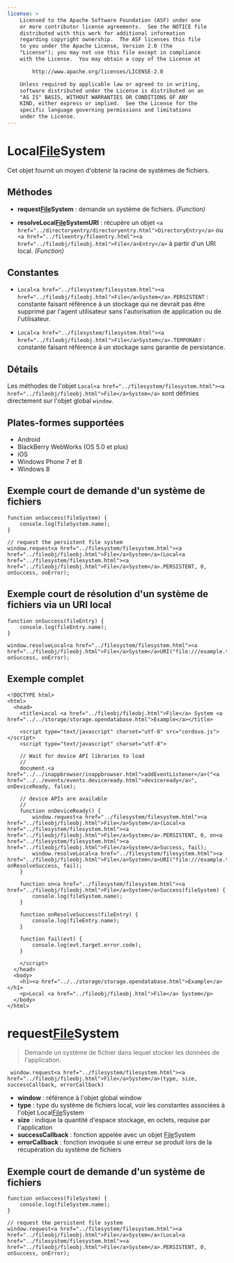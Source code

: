 ```yaml
---
license: >
    Licensed to the Apache Software Foundation (ASF) under one
    or more contributor license agreements.  See the NOTICE file
    distributed with this work for additional information
    regarding copyright ownership.  The ASF licenses this file
    to you under the Apache License, Version 2.0 (the
    "License"); you may not use this file except in compliance
    with the License.  You may obtain a copy of the License at

        http://www.apache.org/licenses/LICENSE-2.0

    Unless required by applicable law or agreed to in writing,
    software distributed under the License is distributed on an
    "AS IS" BASIS, WITHOUT WARRANTIES OR CONDITIONS OF ANY
    KIND, either express or implied.  See the License for the
    specific language governing permissions and limitations
    under the License.
---
```


# Local<a href="../filesystem/filesystem.html"><a href="../fileobj/fileobj.html">File</a>System</a>

Cet objet fournit un moyen d'obtenir la racine de systèmes de fichiers.

## Méthodes

*   **request<a href="../filesystem/filesystem.html"><a href="../fileobj/fileobj.html">File</a>System</a>** : demande un système de fichiers. *(Function)*

*   **resolveLocal<a href="../filesystem/filesystem.html"><a href="../fileobj/fileobj.html">File</a>System</a>URI** : récupère un objet `<a href="../directoryentry/directoryentry.html">DirectoryEntry</a>` ou `<a href="../fileentry/fileentry.html"><a href="../fileobj/fileobj.html">File</a>Entry</a>` à partir d'un URI local. *(Function)*

## Constantes

*   `Local<a href="../filesystem/filesystem.html"><a href="../fileobj/fileobj.html">File</a>System</a>.PERSISTENT` : constante faisant référence à un stockage qui ne devrait pas être supprimé par l'agent utilisateur sans l'autorisation de application ou de l'utilisateur.

*   `Local<a href="../filesystem/filesystem.html"><a href="../fileobj/fileobj.html">File</a>System</a>.TEMPORARY` : constante faisant référence à un stockage sans garantie de persistance.

## Détails

Les méthodes de l'objet `Local<a href="../filesystem/filesystem.html"><a href="../fileobj/fileobj.html">File</a>System</a>` sont définies directement sur l'objet global `window`.

## Plates-formes supportées

*   Android
*   BlackBerry WebWorks (OS 5.0 et plus)
*   iOS
*   Windows Phone 7 et 8
*   Windows 8

## Exemple court de demande d'un système de fichiers

    function onSuccess(fileSystem) {
        console.log(fileSystem.name);
    }
    
    // request the persistent file system
    window.request<a href="../filesystem/filesystem.html"><a href="../fileobj/fileobj.html">File</a>System</a>(Local<a href="../filesystem/filesystem.html"><a href="../fileobj/fileobj.html">File</a>System</a>.PERSISTENT, 0, onSuccess, onError);
    

## Exemple court de résolution d'un système de fichiers via un URI local

    function onSuccess(fileEntry) {
        console.log(fileEntry.name);
    }
    
    window.resolveLocal<a href="../filesystem/filesystem.html"><a href="../fileobj/fileobj.html">File</a>System</a>URI("file:///example.txt", onSuccess, onError);
    

## Exemple complet

    <!DOCTYPE html>
    <html>
      <head>
        <title>Local <a href="../fileobj/fileobj.html">File</a> System <a href="../../storage/storage.opendatabase.html">Example</a></title>
    
        <script type="text/javascript" charset="utf-8" src="cordova.js"></script>
        <script type="text/javascript" charset="utf-8">
    
        // Wait for device API libraries to load
        //
        document.<a href="../../inappbrowser/inappbrowser.html">addEventListener</a>("<a href="../../events/events.deviceready.html">deviceready</a>", onDeviceReady, false);
    
        // device APIs are available
        //
        function onDeviceReady() {
            window.request<a href="../filesystem/filesystem.html"><a href="../fileobj/fileobj.html">File</a>System</a>(Local<a href="../filesystem/filesystem.html"><a href="../fileobj/fileobj.html">File</a>System</a>.PERSISTENT, 0, on<a href="../filesystem/filesystem.html"><a href="../fileobj/fileobj.html">File</a>System</a>Success, fail);
            window.resolveLocal<a href="../filesystem/filesystem.html"><a href="../fileobj/fileobj.html">File</a>System</a>URI("file:///example.txt", onResolveSuccess, fail);
        }
    
        function on<a href="../filesystem/filesystem.html"><a href="../fileobj/fileobj.html">File</a>System</a>Success(fileSystem) {
            console.log(fileSystem.name);
        }
    
        function onResolveSuccess(fileEntry) {
            console.log(fileEntry.name);
        }
    
        function fail(evt) {
            console.log(evt.target.error.code);
        }
    
        </script>
      </head>
      <body>
        <h1><a href="../../storage/storage.opendatabase.html">Example</a></h1>
        <p>Local <a href="../fileobj/fileobj.html">File</a> System</p>
      </body>
    </html>
    

# request<a href="../filesystem/filesystem.html"><a href="../fileobj/fileobj.html">File</a>System</a>

> Demande un système de fichier dans lequel stocker les données de l'application.

     window.request<a href="../filesystem/filesystem.html"><a href="../fileobj/fileobj.html">File</a>System</a>(type, size, successCallback, errorCallback)
    

*   **window** : référence à l'objet global window
*   **type** : type du système de fichiers local, voir les constantes associées à l'objet Local<a href="../filesystem/filesystem.html"><a href="../fileobj/fileobj.html">File</a>System</a>
*   **size** : indique la quantité d'espace stockage, en octets, requise par l'application
*   **successCallback** : fonction appelée avec un objet <a href="../filesystem/filesystem.html"><a href="../fileobj/fileobj.html">File</a>System</a>
*   **errorCallback** : fonction invoquée si une erreur se produit lors de la récupération du système de fichiers

## Exemple court de demande d'un système de fichiers

    function onSuccess(fileSystem) {
        console.log(fileSystem.name);
    }
    
    // request the persistent file system
    window.request<a href="../filesystem/filesystem.html"><a href="../fileobj/fileobj.html">File</a>System</a>(Local<a href="../filesystem/filesystem.html"><a href="../fileobj/fileobj.html">File</a>System</a>.PERSISTENT, 0, onSuccess, onError);